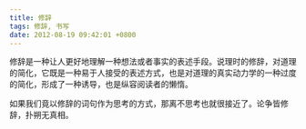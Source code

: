 ```yaml
---
title: 修辞
tags: 修辞, 书写
date: 2012-08-19 09:42:01 +0800
---
```



修辞是一种让人更好地理解一种想法或者事实的表述手段。说理时的修辞，对道理的简化，它既是一种易于人接受的表述方式，也是对道理的真实动力学的一种过度的简化，形成了一种诱导，也是纵容阅读者的懒惰。

如果我们竟以修辞的词句作为思考的方式，那离不思考也就很接近了。论争皆修辞，扑朔无真相。

